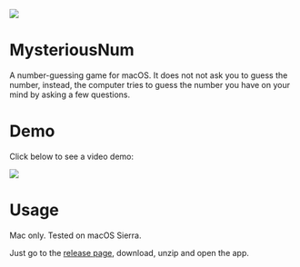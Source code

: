 ![](http://i.imgur.com/CmoOWay.png)

# MysteriousNum

A number-guessing game for macOS. It does not not ask you to guess the number, instead, the computer tries to guess the number you have on your mind by asking a few questions. 

# Demo

Click below to see a video demo:

[![](http://i.imgur.com/VMFjOO5.png)](https://www.youtube.com/watch?v=eiJWhIUtXCA&feature=youtu.be)

# Usage

Mac only. Tested on macOS Sierra. 

Just go to the [release page](https://github.com/kindlychung/MysteriousNum/releases/), download, unzip and open the app.
